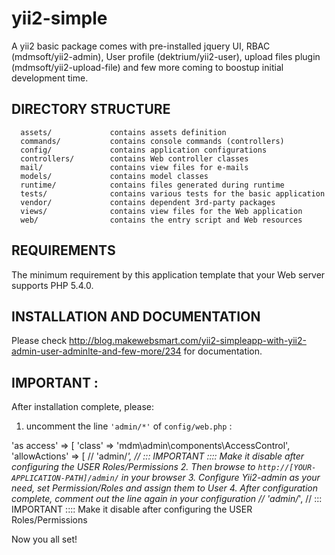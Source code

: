 yii2-simple
==============

A yii2 basic package comes with pre-installed jquery UI, RBAC (mdmsoft/yii2-admin), User profile (dektrium/yii2-user), upload files plugin (mdmsoft/yii2-upload-file) and few more coming to boostup initial development time. 


DIRECTORY STRUCTURE
-------------------

      assets/             contains assets definition
      commands/           contains console commands (controllers)
      config/             contains application configurations
      controllers/        contains Web controller classes
      mail/               contains view files for e-mails
      models/             contains model classes
      runtime/            contains files generated during runtime
      tests/              contains various tests for the basic application
      vendor/             contains dependent 3rd-party packages
      views/              contains view files for the Web application
      web/                contains the entry script and Web resources


REQUIREMENTS
------------

The minimum requirement by this application template that your Web server supports PHP 5.4.0.


INSTALLATION AND DOCUMENTATION
------------------------------

Please check http://blog.makewebsmart.com/yii2-simpleapp-with-yii2-admin-user-adminlte-and-few-more/234 for documentation.


IMPORTANT :
-----------

After installation complete, please:

1. uncomment the line `'admin/*'` of `config/web.php` : 
        
'as access' => [
      'class' => 'mdm\admin\components\AccessControl',
      'allowActions' => [
      //    'admin/*',  // ::: IMPORTANT :::: Make it disable after configuring the USER Roles/Permissions
2. Then browse to `http://[YOUR-APPLICATION-PATH]/admin/` in your browser
3. Configure Yii2-admin as your need, set Permission/Roles and assign them to User
4. After configuration complete, comment out the line again in your configuration
//    'admin/*',  // ::: IMPORTANT :::: Make it disable after configuring the USER Roles/Permissions

Now you all set!
